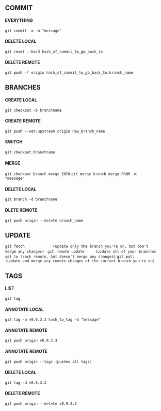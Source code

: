 ## COMMIT
#### EVERYTHING
 `git commit -a -m "message"`
		
#### DELETE LOCAL
 `git reset --hard hash_of_commit_to_go_back_to`
#### DELETE REMOTE
 `git push -f origin hash_of_commit_to_go_back_to:branch_name`

## BRANCHES
#### CREATE LOCAL
 `git checkout -b branchname`
#### CREATE REMOTE
 `git push --set-upstream origin new_branch_name`
		
#### SWITCH
 `git checkout branchname`
		
#### MERGE
 `git checkout branch_merge_INTO`
 `git merge branch_merge_FROM -m "message"`
		
#### DELETE LOCAL
 `git branch -d branchname`
#### DLETE REMOTE
 `git push origin --delete branch_name`
	
## UPDATE
 `git fetch 			(update only the branch you're on, but don't merge any changes)	`
 `git remote update 	(update all of your branches set to track remote, but doesn't merge any changes)`
 `git pull			(update and merge any remote changes of the current branch you're on)`
	
## TAGS
#### LIST
 `git tag`
	
#### ANNOTATE LOCAL
 `git tag -a v0.9.3.3 hash_to_tag -m "message"`
#### ANNOTATE REMOTE
 `git push origin v0.9.3.3`
#### ANNOTATE REMOTE
 `git push origin --tags (pushes all tags)`
	
#### DELETE LOCAL
 `git tag -d v0.9.3.3`
#### DELETE REMOTE
 `git push origin --delete v0.9.3.3`
